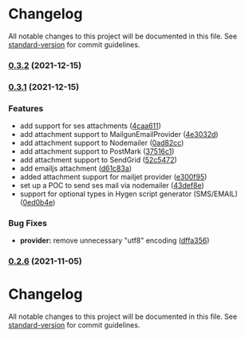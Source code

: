 # Changelog

All notable changes to this project will be documented in this file. See [standard-version](https://github.com/conventional-changelog/standard-version) for commit guidelines.

### [0.3.2](https://github.com/wolfhq/wolf/compare/v0.3.1...v0.3.2) (2021-12-15)

### [0.3.1](https://github.com/wolfhq/wolf/compare/v0.2.5...v0.3.1) (2021-12-15)


### Features

* add support for ses attachments ([4caa611](https://github.com/wolfhq/wolf/commit/4caa611a23f8f8cb9d92034e0ddb8c9b621b19fd))
* add attachment support to MailgunEmailProvider ([4e3032d](https://github.com/wolfhq/wolf/commit/4e3032d93f1b22596624194d201130102202eed2))
* add attachment support to Nodemailer ([0ad82cc](https://github.com/wolfhq/wolf/commit/0ad82cc56433bb6f88ff6369d7da628cfc1670cb))
* add attachment support to PostMark ([37516c1](https://github.com/wolfhq/wolf/commit/37516c1da70bd3e29a22065914c06d7704d7de8c))
* add attachment support to SendGrid ([52c5472](https://github.com/wolfhq/wolf/commit/52c5472f79e5e80bf6943e657850dfe35a568627))
* add emailjs attachment ([d61c83a](https://github.com/wolfhq/wolf/commit/d61c83a414fe3530db5cbed77a478b8d5e6ecc2b))
* added attachment support for mailjet provider ([e300f95](https://github.com/wolfhq/wolf/commit/e300f95969d847e40755eedbe88d30528304cd56))
* set up a POC to send ses mail via nodemailer ([43def8e](https://github.com/wolfhq/wolf/commit/43def8e7568a0574dbe4b9757e66e86af5dc25ba))
* support for optional types in Hygen script generator (SMS/EMAIL) ([0ed0b4e](https://github.com/wolfhq/wolf/commit/0ed0b4e1ef244743a0e3e573120c3ce7695ab07d))


### Bug Fixes

* **provider:** remove unnecessary "utf8" encoding ([dffa356](https://github.com/wolfhq/wolf/commit/dffa3563e9b4095bb6398d3f7d159c599b8c060c))

### [0.2.6](https://github.com/wolfhq/wolf/compare/v0.2.4...v0.2.6) (2021-11-05)

# Changelog

All notable changes to this project will be documented in this file. See [standard-version](https://github.com/conventional-changelog/standard-version) for commit guidelines.
